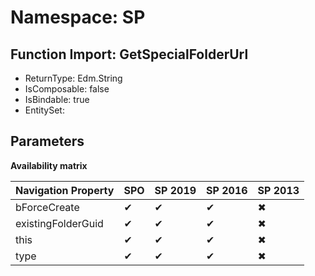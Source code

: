 # Namespace: SP

## Function Import: GetSpecialFolderUrl

- ReturnType: Edm.String
- IsComposable: false
- IsBindable: true
- EntitySet: 

## Parameters

**Availability matrix**

Navigation Property | SPO | SP 2019 | SP 2016 | SP 2013
----------|-----|---------|---------|--------
bForceCreate | ✔ | ✔ | ✔ | ✖
existingFolderGuid | ✔ | ✔ | ✔ | ✖
this | ✔ | ✔ | ✔ | ✖
type | ✔ | ✔ | ✔ | ✖
